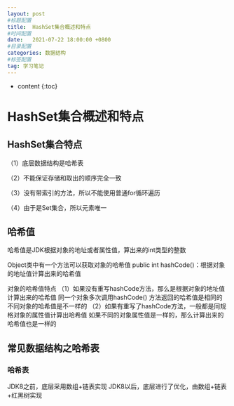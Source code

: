 ```yaml
---
layout: post
#标题配置
title:  HashSet集合概述和特点
#时间配置
date:   2021-07-22 18:00:00 +0800
#目录配置
categories: 数据结构
#标签配置
tag: 学习笔记
---
```


* content
{:toc}






# HashSet集合概述和特点

## HashSet集合特点

（1）底层数据结构是哈希表

（2）不能保证存储和取出的顺序完全一致

（3）没有带索引的方法，所以不能使用普通for循环遍历

（4）由于是Set集合，所以元素唯一

## 哈希值
哈希值是JDK根据对象的地址或者属性值，算出来的int类型的整数

Object类中有一个方法可以获取对象的哈希值
	public int hashCode()：根据对象的地址值计算出来的哈希值

对象的哈希值特点 
	（1）如果没有重写hashCode方法，那么是根据对象的地址值计算出来的哈希值
	同一个对象多次调用hashCode() 方法返回的哈希值是相同的
	不同对象的哈希值是不一样的
	（2）如果有重写了hashCode方法，一般都是同规格对象的属性值计算出哈希值
	如果不同的对象属性值是一样的，那么计算出来的哈希值也是一样的
## 常见数据结构之哈希表
### 哈希表
JDK8之前，底层采用数组+链表实现
JDK8以后，底层进行了优化，由数组+链表+红黑树实现